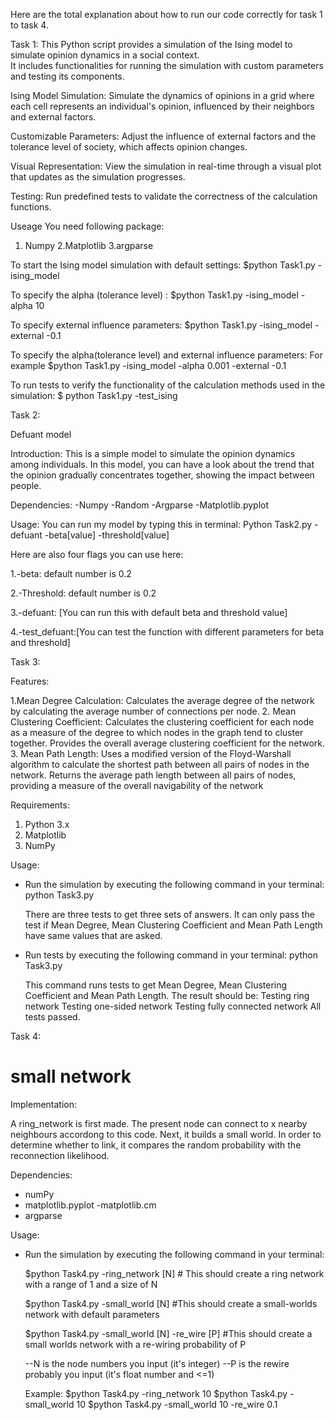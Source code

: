 Here are the total explanation about how to run our code correctly for task 1 to task 4.

Task 1:
This Python script provides a simulation of the Ising model to simulate opinion dynamics in a social context.  
It includes functionalities for running the simulation with custom parameters and testing its components.

Ising Model Simulation: Simulate the dynamics of opinions in a grid where each cell represents an individual's opinion, 
influenced by their neighbors and external factors.

Customizable Parameters: Adjust the influence of external factors and the tolerance level of society, which affects opinion changes.

Visual Representation: View the simulation in real-time through a visual plot that updates as the simulation progresses.

Testing: Run predefined tests to validate the correctness of the calculation functions.

Useage
You need following package:
1. Numpy
2.Matplotlib
3.argparse

To start the Ising model simulation with default settings: 
$python Task1.py -ising_model

 To specify the alpha (tolerance level) :
$python Task1.py -ising_model -alpha 10

To specify external influence parameters:
$python Task1.py -ising_model -external -0.1

To specify the alpha(tolerance level) and external influence parameters:
For example 
$python Task1.py -ising_model -alpha 0.001 -external -0.1

To run tests to verify the functionality of the calculation methods used in the simulation:
$ python Task1.py -test_ising





Task 2:

Defuant model

Introduction:
This is a simple model to simulate the opinion dynamics among individuals. In this model, you can have a look about the trend that the opinion gradually concentrates together, showing the impact between people.

Dependencies:
-Numpy
-Random
-Argparse
-Matplotlib.pyplot

Usage:
You can run my model by typing this in terminal:
Python Task2.py -defuant -beta[value] -threshold[value]

Here are also four flags you can use here:

1.-beta: default number is 0.2 

2.-Threshold: default number is 0.2

3.-defuant: [You can run this with default beta and threshold value]

4.-test_defuant:[You can test the function with different parameters for beta and threshold]






Task 3:

Features:

1.Mean Degree Calculation:
Calculates the average degree of the network by calculating the average number of connections per node.
2. Mean Clustering Coefficient:
Calculates the clustering coefficient for each node as a measure of the degree to which nodes in the graph tend to cluster together.
Provides the overall average clustering coefficient for the network.
3. Mean Path Length:
Uses a modified version of the Floyd-Warshall algorithm to calculate the shortest path between all pairs of nodes in the network.
Returns the average path length between all pairs of nodes, providing a measure of the overall navigability of the network

Requirements:

1. Python 3.x
2. Matplotlib
3. NumPy


Usage:
 -  Run the simulation by executing the following command in your terminal:
    	python   Task3.py
	
	There are three tests to get three sets of answers. It can only pass the test if Mean Degree, Mean 	Clustering Coefficient and Mean Path Length have same values that are asked.


- Run tests by executing the following command in your terminal:
    python    Task3.py
	
	This command runs tests to get Mean Degree, Mean Clustering Coefficient and Mean Path Length. The 	result should be:
	Testing ring network
	Testing one-sided network
	Testing fully connected network
	All tests passed.





Task 4:

# small network

Implementation:

A ring_network is first made. The present node can connect to x nearby neighbours accordong to this code. Next, it builds a small world. In order to determine whether to link, it compares the random probability with the reconnection likelihood.


Dependencies:
- numPy
- matplotlib.pyplot
-matplotlib.cm
- argparse

Usage:
- Run the simulation by executing the following command in your terminal:

	$python Task4.py -ring_network [N]   	# This should create a ring network with a range of 1 and a size of N

	$python Task4.py -small_world [N]	 #This should create a small-worlds network with default parameters

 	$python Task4.py -small_world [N]  -re_wire [P]      #This should create a small worlds network with a re-wiring probability of P

	--N is the node numbers you input  (it's integer)
	--P is the rewire probably you input (it's float number and <=1)

	Example: $python Task4.py  -ring_network 10
			$python  Task4.py  -small_world 10
			$python  Task4.py  -small_world 10 -re_wire 0.1
















